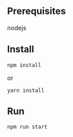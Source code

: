 ## Prerequisites

nodejs

## Install

```
npm install
```

or
```
yarn install
```


## Run

```
npm run start
```